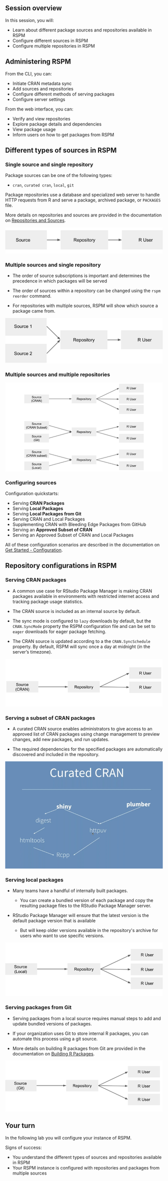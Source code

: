 
## Session overview

In this session, you will:

* Learn about different package sources and repositories available in RSPM
* Configure different sources in RSPM
* Configure multiple repositories in RSPM



## Administering RSPM


From the CLI, you can:

* Initiate CRAN metadata sync
* Add sources and repositories
* Configure different methods of serving packages
* Configure server settings

From the web interface, you can:

* Verify and view repositories
* Explore package details and dependencies
* View package usage
* Inform users on how to get packages from RSPM



## Different types of sources in RSPM



### Single source and single repository

Package sources can be one of the following types:

* `cran`, `curated cran`, `local`, `git`

Package repositories use a database and specialized web server to handle HTTP
requests from R and serve a package, archived package, or
`PACKAGES` file.

More details on repositories and sources are provided in the documentation on
[Repositories and Sources](https://docs.rstudio.com/rspm/admin/repositories.html).

![image](assets/rspm-sources-single.png)



### Multiple sources and single repository

* The order of source subscriptions is important and determines the precedence in
which packages will be served

* The order of sources within a repository can be changed using the
`rspm reorder` command.

* For repositories with multiple sources, RSPM will show which source a package
came from.

![image](assets/rspm-sources-order.png)



### Multiple sources and multiple repositories

![image](assets/rspm-sources-multiple.png)



### Configuring sources

Configuration quickstarts:

* Serving **CRAN Packages**
* Serving **Local Packages**
* Serving **Local Packages from Git**
* Serving CRAN and Local Packages
* Supplementing CRAN with Bleeding Edge Packages from GitHub
* Serving an **Approved Subset of CRAN**
* Serving an Approved Subset of CRAN and Local Packages

All of these configuration scenarios are described in the documentation on
[Get Started - Configuration](https://docs.rstudio.com/rspm/admin/quickstarts.html).




## Repository configurations in RSPM



### Serving CRAN packages

* A common use case for RStudio Package Manager is making CRAN packages available
in environments with restricted internet access and tracking package usage
statistics.

* The CRAN source is included as an internal source by default.

* The sync mode is configured to `lazy` downloads by default, but the
`CRAN.SyncMode` property the RSPM configuration file and can be set to `eager`
downloads for eager package fetching.

* The CRAN source is updated according to a the `CRAN.SyncSchedule` property. By
default, RSPM will sync once a day at midnight (in the server’s timezone).

![image](assets/rspm-source-cran.png)



### Serving a subset of CRAN packages

* A curated CRAN source enables administrators to give access to an approved list
of CRAN packages using change management to preview changes, add new packages,
and run updates.

* The required dependencies for the specified packages are automatically
discovered and included in the repository.

![image](assets/rspm-source-cran-subset.png)



### Serving local packages

* Many teams have a handful of internally built packages.

    * You can create a bundled version of each package and copy the resulting package files to the RStudio Package Manager server.

* RStudio Package Manager will ensure that the latest version is the default
package version that is available

    * But will keep older versions available in the repository's archive for users who want to use specific versions.

![image](assets/rspm-source-local.png)



### Serving packages from Git

* Serving packages from a local source requires manual steps to add and update
bundled versions of packages.

* If your organization uses Git to store internal R packages, you can automate
this process using a git source.

* More details on building R packages from Git are provided in the documentation on
[Building R Packages](https://docs.rstudio.com/rspm/admin/building-packages.html).

![image](assets/rspm-source-git.png)



## Your turn


In the following lab you will configure your instance of RSPM.

Signs of success:

* You understand the different types of sources and repositories available in RSPM
* Your RSPM instance is configured with repositories and packages from multiple
  sources

